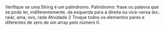 Verifique se uma String é um palíndromo.
Palíndromo: frase ou palavra que se pode ler, indiferentemente, da esquerda para a direita ou vice-versa (ex.: raiar, ama, ovo, rada
Atividade 2
Troque todos os elementos pares e diferentes de zero de um array pelo número 0.
